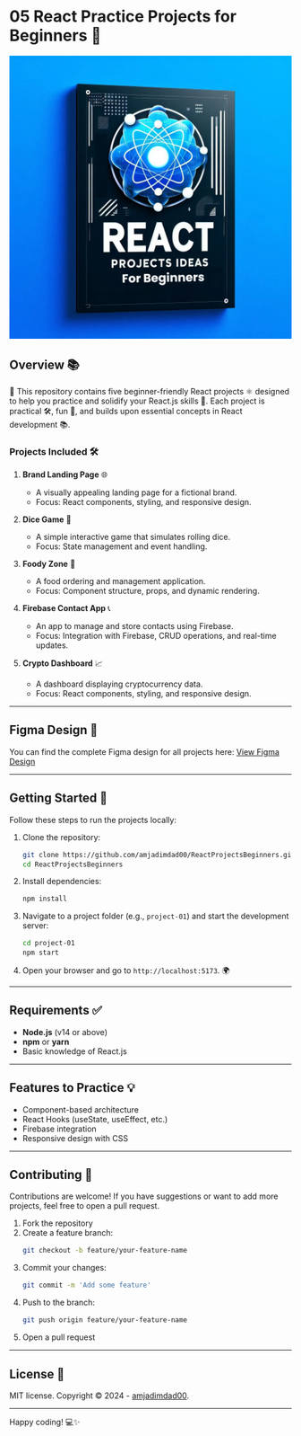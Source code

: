 # 05 React Practice Projects for Beginners 🎉

![React Course](/img.png)

## Overview 📚

📂 This repository contains five beginner-friendly React projects ⚛️ designed to help you practice and solidify your React.js skills 💪. Each project is practical 🛠️, fun 🎉, and builds upon essential concepts in React development 📚.

### Projects Included 🛠️

1. **Brand Landing Page** 🌐

   - A visually appealing landing page for a fictional brand.
   - Focus: React components, styling, and responsive design.

2. **Dice Game** 🎲

   - A simple interactive game that simulates rolling dice.
   - Focus: State management and event handling.

3. **Foody Zone** 🍔

   - A food ordering and management application.
   - Focus: Component structure, props, and dynamic rendering.

4. **Firebase Contact App** 📞

   - An app to manage and store contacts using Firebase.
   - Focus: Integration with Firebase, CRUD operations, and real-time updates.

5. **Crypto Dashboard** 📈
   - A dashboard displaying cryptocurrency data.
   - Focus: React components, styling, and responsive design.

---

## Figma Design 🎨

You can find the complete Figma design for all projects here:
[View Figma Design](https://www.figma.com/design/ApQVrImqEjxqAVWrWmhEXW/5-REACT-PROJECTS-FOR-BEGINNERS?node-id=0-1&m=dev&t=FyYIQWh9UUh8peo0-1)

---

## Getting Started 🚀

Follow these steps to run the projects locally:

1. Clone the repository:

   ```bash
   git clone https://github.com/amjadimdad00/ReactProjectsBeginners.git
   cd ReactProjectsBeginners

   ```

2. Install dependencies:

   ```bash
   npm install

   ```

3. Navigate to a project folder (e.g., `project-01`) and start the development server:

   ```bash
   cd project-01
   npm start

   ```

4. Open your browser and go to `http://localhost:5173`. 🌍

---

## Requirements ✅

- **Node.js** (v14 or above)
- **npm** or **yarn**
- Basic knowledge of React.js

---

## Features to Practice 💡

- Component-based architecture
- React Hooks (useState, useEffect, etc.)
- Firebase integration
- Responsive design with CSS

---

## Contributing 🤝

Contributions are welcome! If you have suggestions or want to add more projects, feel free to open a pull request.

1. Fork the repository
2. Create a feature branch:
   ```bash
   git checkout -b feature/your-feature-name
   ```
3. Commit your changes:
   ```bash
   git commit -m 'Add some feature'
   ```
4. Push to the branch:
   ```bash
   git push origin feature/your-feature-name
   ```
5. Open a pull request

---

## License 📜

MIT license. Copyright © 2024 - [amjadimdad00](https://amjadimdad00.vercel.app).

---

Happy coding! 💻✨
